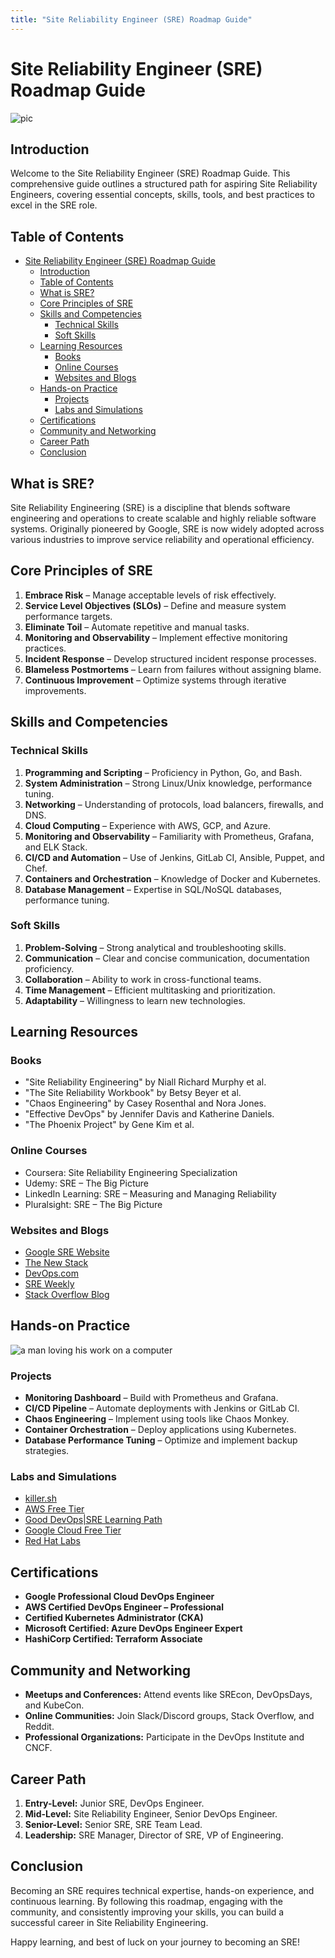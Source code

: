 ```yaml
---
title: "Site Reliability Engineer (SRE) Roadmap Guide"
---
```


# Site Reliability Engineer (SRE) Roadmap Guide
![pic](/site-reliability-engineer.png)
## Introduction
Welcome to the Site Reliability Engineer (SRE) Roadmap Guide. This comprehensive guide outlines a structured path for aspiring Site Reliability Engineers, covering essential concepts, skills, tools, and best practices to excel in the SRE role.

## Table of Contents
- [Site Reliability Engineer (SRE) Roadmap Guide](#site-reliability-engineer-sre-roadmap-guide)
  - [Introduction](#introduction)
  - [Table of Contents](#table-of-contents)
  - [What is SRE?](#what-is-sre)
  - [Core Principles of SRE](#core-principles-of-sre)
  - [Skills and Competencies](#skills-and-competencies)
    - [Technical Skills](#technical-skills)
    - [Soft Skills](#soft-skills)
  - [Learning Resources](#learning-resources)
    - [Books](#books)
    - [Online Courses](#online-courses)
    - [Websites and Blogs](#websites-and-blogs)
  - [Hands-on Practice](#hands-on-practice)
    - [Projects](#projects)
    - [Labs and Simulations](#labs-and-simulations)
  - [Certifications](#certifications)
  - [Community and Networking](#community-and-networking)
  - [Career Path](#career-path)
  - [Conclusion](#conclusion)

## What is SRE?
Site Reliability Engineering (SRE) is a discipline that blends software engineering and operations to create scalable and highly reliable software systems. Originally pioneered by Google, SRE is now widely adopted across various industries to improve service reliability and operational efficiency.

## Core Principles of SRE
1. **Embrace Risk** – Manage acceptable levels of risk effectively.
2. **Service Level Objectives (SLOs)** – Define and measure system performance targets.
3. **Eliminate Toil** – Automate repetitive and manual tasks.
4. **Monitoring and Observability** – Implement effective monitoring practices.
5. **Incident Response** – Develop structured incident response processes.
6. **Blameless Postmortems** – Learn from failures without assigning blame.
7. **Continuous Improvement** – Optimize systems through iterative improvements.

## Skills and Competencies

### Technical Skills
1. **Programming and Scripting** – Proficiency in Python, Go, and Bash.
2. **System Administration** – Strong Linux/Unix knowledge, performance tuning.
3. **Networking** – Understanding of protocols, load balancers, firewalls, and DNS.
4. **Cloud Computing** – Experience with AWS, GCP, and Azure.
5. **Monitoring and Observability** – Familiarity with Prometheus, Grafana, and ELK Stack.
6. **CI/CD and Automation** – Use of Jenkins, GitLab CI, Ansible, Puppet, and Chef.
7. **Containers and Orchestration** – Knowledge of Docker and Kubernetes.
8. **Database Management** – Expertise in SQL/NoSQL databases, performance tuning.

### Soft Skills
1. **Problem-Solving** – Strong analytical and troubleshooting skills.
2. **Communication** – Clear and concise communication, documentation proficiency.
3. **Collaboration** – Ability to work in cross-functional teams.
4. **Time Management** – Efficient multitasking and prioritization.
5. **Adaptability** – Willingness to learn new technologies.

## Learning Resources

### Books
- "Site Reliability Engineering" by Niall Richard Murphy et al.
- "The Site Reliability Workbook" by Betsy Beyer et al.
- "Chaos Engineering" by Casey Rosenthal and Nora Jones.
- "Effective DevOps" by Jennifer Davis and Katherine Daniels.
- "The Phoenix Project" by Gene Kim et al.

### Online Courses
- Coursera: Site Reliability Engineering Specialization
- Udemy: SRE – The Big Picture
- LinkedIn Learning: SRE – Measuring and Managing Reliability
- Pluralsight: SRE – The Big Picture

### Websites and Blogs
- [Google SRE Website](https://sre.google/)
- [The New Stack](https://thenewstack.io/)
- [DevOps.com](https://devops.com/)
- [SRE Weekly](https://sreweekly.com/)
- [Stack Overflow Blog](https://stackoverflow.blog/)

## Hands-on Practice
![a man loving his work on a computer](/intro.gif)
### Projects
- **Monitoring Dashboard** – Build with Prometheus and Grafana.
- **CI/CD Pipeline** – Automate deployments with Jenkins or GitLab CI.
- **Chaos Engineering** – Implement using tools like Chaos Monkey.
- **Container Orchestration** – Deploy applications using Kubernetes.
- **Database Performance Tuning** – Optimize and implement backup strategies.

### Labs and Simulations
- [killer.sh](https://killer.sh/)
- [AWS Free Tier](https://aws.amazon.com/free/)
- [Good DevOps|SRE Learning Path](https://www.cloudskillsboost.google/paths/20?locale=en)
- [Google Cloud Free Tier](https://cloud.google.com/free/)
- [Red Hat Labs](https://www.redhat.com/en/interactive-labs/enterprise-linux)

## Certifications
- **Google Professional Cloud DevOps Engineer**
- **AWS Certified DevOps Engineer – Professional**
- **Certified Kubernetes Administrator (CKA)**
- **Microsoft Certified: Azure DevOps Engineer Expert**
- **HashiCorp Certified: Terraform Associate**

## Community and Networking
- **Meetups and Conferences:** Attend events like SREcon, DevOpsDays, and KubeCon.
- **Online Communities:** Join Slack/Discord groups, Stack Overflow, and Reddit.
- **Professional Organizations:** Participate in the DevOps Institute and CNCF.

## Career Path
1. **Entry-Level:** Junior SRE, DevOps Engineer.
2. **Mid-Level:** Site Reliability Engineer, Senior DevOps Engineer.
3. **Senior-Level:** Senior SRE, SRE Team Lead.
4. **Leadership:** SRE Manager, Director of SRE, VP of Engineering.

## Conclusion
Becoming an SRE requires technical expertise, hands-on experience, and continuous learning. By following this roadmap, engaging with the community, and consistently improving your skills, you can build a successful career in Site Reliability Engineering.

Happy learning, and best of luck on your journey to becoming an SRE!
